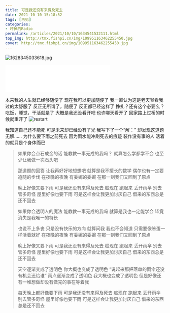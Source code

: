 ```yaml
---
title: 可是我还没有来得及死去
date: 2021-10-10 15:18:52
tags: [再见]
categories: 
- 坏掉的Radio
permalink: /articles/2021/10/10/1634541532111.html
top_img: http://tmx.fishpi.cn/img/109951163462255450.jpg
cover: http://tmx.fishpi.cn/img/109951163462255450.jpg
---
```

![1628345033618.jpg](http://tmx.fishpi.cn/img/109951163462255450.jpg)

<iframe frameborder="no" border="0" marginwidth="0" marginheight="0" width=330 height=86 src="//music.163.com/outchain/player?type=2&id=1302098632&auto=1&height=66"></iframe>


本来我的人生就已经够随便了
现在我可以更加随便了
我一直认为这是老天爷看我过的太舒服了
反正无所谓了，随便了
反正都已经这样了
挣扎？还有这个必要么？
吃饭，睡觉，干活就是了
大概是我还没看开吧
也许哪天看开了
回家路上过桥的时候就重开了
![restart](http://tmx.fishpi.cn/img/Snipaste_2021-10-18_15-39-45.png)


我知道自己还不能死
可是未来却已经没有了光
我写下了一个“解：”
却发现这道题无解……
为什么要下雨之前死去
因为雨水能冲刷死去的痕迹
装作没有事的人
活着的就只是个身体而已






>如果你会点石成金的话
>能教教一事无成的我吗？
>就算怎么学都学不会
>也至少让我做一次石头吧
>
>那道题的回答
>让我再好好地想想吧
>就算是我不擅长的数学
>偶尔也有一定要追随的步伐
>在夜晚的夜晚
>有委婉的委婉
>在那一刻我们又回到了原点
>
>晚上好像又要下雨
>可是我还没有来得及死去
>趁现在 跑起来 丢开雨伞 别去管多奇怪
>屋里好像也要下雨
>可是这样会让我更加讨厌自己
>借来的东西总是还不回去
>
>如果你会透明人的魔法
>能教教一事无成的我吗
>就算是我也一定能学会
>毕竟消失是我唯一的特长
>
>也说不上多丧
>只是没有快乐的方向
>就算问我 我也不会知道
>只需要像笨蛋一样活着就好
>在夜晚的夜晚
>有委婉的委婉
>在那一刻我们又回到了原点
>
>晚上好像又要下雨
>可是我还没有来得及死去
>趁现在 跑起来 丢开雨伞 别去管多奇怪
>屋里好像也要下雨
>可是这样会让我更加讨厌自己
>借来的东西总是还不回去
>
>天空逐渐变成了透明色
>你大概也变成了透明色
>“说起来那把落单的雨伞还没有机会还给谁”
>雨点逐渐变成了透明色
>我大概也变成了透明色
>但是好像还有一堆想做却没有做完的事在等着我
>
>每天晚上都好像要下雨
>可是我还没有来得及死去
>趁现在 跑起来 丢开雨伞 别去管多奇怪
>屋里好像也要下雨
>可是这样会让我更加讨厌自己
>借来的东西总是还不回去